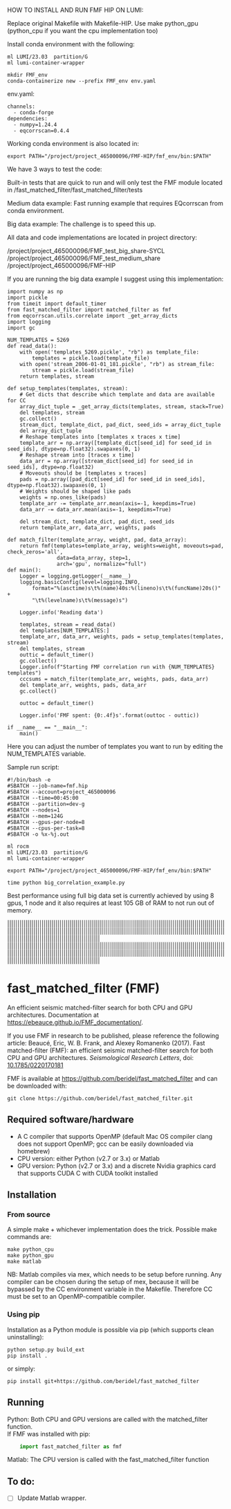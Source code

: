 HOW TO INSTALL AND RUN FMF HIP ON LUMI:

Replace original Makefile with Makefile-HIP. Use make python_gpu (python_cpu if you want the cpu implementation too)

Install conda environment with the following:
```
ml LUMI/23.03  partition/G
ml lumi-container-wrapper

mkdir FMF_env
conda-containerize new --prefix FMF_env env.yaml
```
env.yaml:
```
channels:
  - conda-forge
dependencies:
  - numpy=1.24.4
  - eqcorrscan=0.4.4
```
Working conda environment is also located in:
```
export PATH="/project/project_465000096/FMF-HIP/fmf_env/bin:$PATH"
```

We have 3 ways to test the code:

Built-in tests that are quick to run and will only test the FMF module located in /fast_matched_filter/fast_matched_filter/tests

Medium data example: Fast running example that requires EQcorrscan from conda environment.

Big data example: The challenge is to speed this up.

All data and code implementations are located in project directory:

/project/project_465000096/FMF_test_big_share-SYCL
/project/project_465000096/FMF_test_medium_share
/project/project_465000096/FMF-HIP

If you are running the big data example I suggest using this implementation:

```
import numpy as np
import pickle
from timeit import default_timer
from fast_matched_filter import matched_filter as fmf
from eqcorrscan.utils.correlate import _get_array_dicts
import logging
import gc

NUM_TEMPLATES = 5269
def read_data():
    with open('templates_5269.pickle', "rb") as template_file:
        templates = pickle.load(template_file)
    with open('stream_2006-01-01_181.pickle', "rb") as stream_file:
        stream = pickle.load(stream_file)
    return templates, stream

def setup_templates(templates, stream):
    # Get dicts that describe which template and data are available for CC
    array_dict_tuple = _get_array_dicts(templates, stream, stack=True)
    del templates, stream
    gc.collect()
    stream_dict, template_dict, pad_dict, seed_ids = array_dict_tuple
    del array_dict_tuple
    # Reshape templates into [templates x traces x time]
    template_arr = np.array([template_dict[seed_id] for seed_id in seed_ids], dtype=np.float32).swapaxes(0, 1)
    # Reshape stream into [traces x time]
    data_arr = np.array([stream_dict[seed_id] for seed_id in seed_ids], dtype=np.float32)
    # Moveouts should be [templates x traces]
    pads = np.array([pad_dict[seed_id] for seed_id in seed_ids], dtype=np.float32).swapaxes(0, 1)
    # Weights should be shaped like pads
    weights = np.ones_like(pads)
    template_arr -= template_arr.mean(axis=-1, keepdims=True)
    data_arr -= data_arr.mean(axis=-1, keepdims=True)

    del stream_dict, template_dict, pad_dict, seed_ids
    return template_arr, data_arr, weights, pads

def match_filter(template_array, weight, pad, data_array):
    return fmf(templates=template_array, weights=weight, moveouts=pad, check_zeros='all',
                data=data_array, step=1,
                arch='gpu', normalize="full")
def main():
    Logger = logging.getLogger(__name__)
    logging.basicConfig(level=logging.INFO,
        format="%(asctime)s\t%(name)40s:%(lineno)s\t%(funcName)20s()" +
        "\t%(levelname)s\t%(message)s")

    Logger.info('Reading data')
    
    templates, stream = read_data()
    del templates[NUM_TEMPLATES:]
    template_arr, data_arr, weights, pads = setup_templates(templates, stream)
    del templates, stream
    outtic = default_timer()
    gc.collect()
    Logger.info(f"Starting FMF correlation run with {NUM_TEMPLATES} templates")
    cccsums = match_filter(template_arr, weights, pads, data_arr)
    del template_arr, weights, pads, data_arr
    gc.collect()

    outtoc = default_timer()

    Logger.info('FMF spent: {0:.4f}s'.format(outtoc - outtic))

if __name__ == "__main__":
    main()
```

Here you can adjust the number of templates you want to run by editing the NUM_TEMPLATES variable.


Sample run script:
```
#!/bin/bash -e
#SBATCH --job-name=fmf.hip
#SBATCH --account=project_465000096
#SBATCH --time=00:45:00
#SBATCH --partition=dev-g
#SBATCH --nodes=1
#SBATCH --mem=124G
#SBATCH --gpus-per-node=8 
#SBATCH --cpus-per-task=8
#SBATCH -o %x-%j.out

ml rocm
ml LUMI/23.03  partition/G
ml lumi-container-wrapper

export PATH="/project/project_465000096/FMF-HIP/fmf_env/bin:$PATH"

time python big_correlation_example.py
```

Best performance using full big data set is currently achieved by using 8 gpus, 1 node and it also requires at least 105 GB of RAM to not run out of memory.





||||||||||||||||||||||||||||||||||||||||||||||||||||||||||||||||||||||||||||||||||||||||||||||||||||||||||||||||||||||||||||||||||||||||||||||||||||||||||||||||||||||||||||||||||||||||||||||||||||||||||||||||||||||||||||||||||||||||||||||||||||||||||||||||||||||
||||||||||||||||||||||||||||||||||||||||||||||||||||||||||||||||||||||||||||||||||||||||||||||||||||||||||||||||||||||||||||||||||||||||||||||||||||||||||||||||||||||||||||||||||||||||||||||||||||||||||||||||||||||||||||||||||||||||||||||||||||||||||||||||||||||


# fast_matched_filter (FMF)
An efficient seismic matched-filter search for both CPU and GPU architectures. Documentation at https://ebeauce.github.io/FMF_documentation/.

If you use FMF in research to be published, please reference the following article: Beaucé, Eric, W. B. Frank, and Alexey Romanenko (2017). Fast matched-filter (FMF): an efficient seismic matched-filter search for both CPU and GPU architectures. _Seismological Research Letters_, doi: [10.1785/0220170181](https://doi.org/10.1785/0220170181)

FMF is available at https://github.com/beridel/fast_matched_filter and can be downloaded with:<br>

    git clone https://github.com/beridel/fast_matched_filter.git

## Required software/hardware
- A C compiler that supports OpenMP (default Mac OS compiler clang does not support OpenMP; gcc can be easily downloaded via homebrew)
- CPU version: either Python (v2.7 or 3.x) or Matlab
- GPU version: Python (v2.7 or 3.x) and a discrete Nvidia graphics card that supports CUDA C with CUDA toolkit installed

## Installation

### From source
A simple make + whichever implementation does the trick. Possible make commands are:<br>

    make python_cpu
    make python_gpu
    make matlab

NB: Matlab compiles via mex, which needs to be setup before running. Any compiler can be chosen during the setup of mex, because it will be bypassed by the CC environment variable in the Makefile. Therefore CC must be set to an OpenMP-compatible compiler.


### Using pip

Installation as a Python module is possible via pip (which supports clean uninstalling):<br>

    python setup.py build_ext
    pip install .

or simply:<br>

    pip install git+https://github.com/beridel/fast_matched_filter

## Running

Python: Both CPU and GPU versions are called with the matched_filter function.<br>
If FMF was installed with pip:
```python
    import fast_matched_filter as fmf
```

Matlab: The CPU version is called with the fast_matched_filter function

## To do:

- [ ] Update Matlab wrapper.
